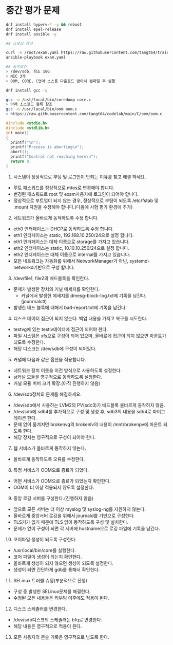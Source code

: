 # 중간 평가 문제

```bash
dnf install hyperv-* -y && reboot
dnf install epel-release 
dnf install ansible -y

## 스냇샵 생성

curl -o /root/exam.yaml https://raw.githubusercontent.com/tangt64/training_memos/main/government-training/FZ/mtos-exam.yaml
ansible-playbook exam.yaml

## 동작조건
> /dev/sdb, 최소 10G
> NIC 3개
> OOM, CORE, C언어 소스를 다운로드 받아서 컴파일 후 실행

dnf install gcc -y

gcc -o /ust/local/bin/coredump core.c 
> 아래 소스코드 블록 참조
gcc -o /usr/local/bin/oom oom.c
> https://raw.githubusercontent.com/tangt64/codelab/main/C/oom/oom.c
```

```c
#include <stdio.h>
#include <stdlib.h>
int main()
{
  printf("\n");
  printf("Process is aborting\n");
  abort();
  printf("Control not reaching here\n");
  return 0;
}

```


1. 시스템이 정상적으로 부팅 및 로그인이 안되는 이유를 찾고 해결 하세요.
- 루트 패스워드를 정상적으로 mtos로 변경해야 합니다.
- 변경된 패스워드로 root 및 exam사용자에 로그인이 되어야 합니다. 
- 정상적으로 부트업이 되지 않는 경우, 정상적으로 부팅이 되도록 /etc/fstab 및 .mount 자원을 수정해야 합니다.(다음에 시험 평가 환경에 추가)

2. 네트워크가 올바르게 동작하도록 수정 합니다.
- eth0 인터페이스는 DHCP로 동작하도록 수정 합니다.
- eth1 인터페이스는 static, 192.168.10.250/24으로 설정 합니다.
- eth1 인터페이스는 대체 이름으로 storage를 가지고 있습니다.
- eth2 인터페이스는 static, 10.10.10.250/24으로 설정 합니다.
- eth2 인터페이스는 대체 이름으로 internal를 가지고 있습니다.
- 모든 네트워크는 자동화를 위해서 NetworkManager가 아닌, systemd-networkd기반으로 구성 합니다.

3. /dev/file1, file2의 배드블록을 확인한다.
- 문제가 발생한 장치의 커널 메세지를 확인한다.
  + 커널에서 발생한 메세지를 dmesg-block-log.txt에 기록을 남긴다.(jounrnalctl)
- 발생한 배드 블록에 대해서 bad-report.txt에 기록을 남긴다.

4. 디스크 데이터 접근이 되지 않는다. 백업 내용을 가지고 복구를 시도한다. 
- testvg에 있는 testlv데이터에 접근이 되어야 한다. 
- 파일 시스템은 xfs으로 구성이 되어 있으며, 올바르게 접근이 되지 않으면 마운트가 되도록 수정한다.
- 해당 디스크는 /dev/sdb에 구성이 되어있다. 

5. 커널에 다음과 같은 옵션을 적용합니다.
- 네트워크 장치 이름을 이전 방식으로 사용하도록 설정한다.
- st커널 모듈을 영구적으로 동작하도록 설정한다. 
- 커널 모듈 버퍼 크기 확장.(아직 진행하지 않음)

6. /dev/sdb장치의 문제를 해결하세요. 
- /dev/sdb에서 사용하는 LVM2의 PV(sdc3)가 배드블록 올바르게 동작하지 않음.
- /dev/sdb에 sdb4를 추가적으로 구성 및 생성 후, sdb3의 내용을 sdb4로 마이그레이션 한다.
- 문제 없이 옮겨지면 brokenvg의 brokenlv의 내용이 /mnt/brokenpv에 마운트 되도록 한다.
- 해당 장치는 영구적으로 구성이 되어야 한다. 

7. 웹 서비스가 올바르게 동작하지 않는다. 
- 올바르게 동작하도록 오류를 수정한다.

8. 특정 서비스가 OOM으로 종료가 되었다.
- 어떤 서비스가 OOM으로 종료가 되었는지 확인한다.
- OOM이 더 이상 적용되지 않도록 설정한다. 

9. 중앙 로깅 서버를 구성한다.(진행하지 않음)
- 앞으로 모든 서버는 더 이상 rsyslog 및 syslog-ng를 지원하지 않는다.
- 올바르게 중앙서버 로깅을 위해서 journald를 기반으로 구성한다.
- TLS키가 없기 때문에 TLS 없이 동작하도록 구성 및 설치한다.
- 문제가 없이 구성이 되면 각 서버에 hostname으로 로깅 파일에 기록을 남긴다.

10. 코어파일 생성이 되도록 구성한다.
- /usr/local/bin/core를 실행한다.
- 코어 파일이 생성이 되는지 확인한다.
- 올바르게 생성이 되지 않으면 생성이 되도록 설정한다.
- 생성이 되면 간단하게 gdb를 통해서 확인한다. 

11. SELinux 트러블 슈팅(부분적으로 진행)
- 구성 중 발생한 SELinux문제를 해결한다. 
- 수정된 모든 내용들은 리부팅 이후에도 적용이 된다. 

12. 디스크 스케줄러를 변경한다.
- /dev/sdb디스크의 스케줄러는 bfq로 변경한다.
- 해당 내용은 영구적으로 적용이 된다.

13. 모든 사용자의 콘솔 기록은 영구적으로 남도록 한다.